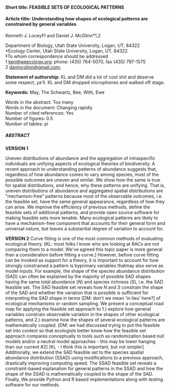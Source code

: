 #### Short title: FEASIBLE SETS OF ECOLOGICAL PATTERNS#### Article title: Understanding how shapes of ecological patterns are constrained by general variablesKenneth J. Locey‡1 and Daniel J. McGlinn*1,2Department of Biology, Utah State University, Logan, UT, 84322  *Ecology Center, Utah State University, Logan, UT, 84322  ‡To whom correspondence should be addressed  1 ken@weecology.org;  phone: (435) 764-5070, fax (435) 797-1575  2 danmcglinn@gmail.com;**Statement of authorship:** KL and DM did a lot of cool shit and deserve some respect, ya'll. KL and DM dropped microphones and walked off stage.**Keywords:** May, The Schwartz, Bee, With, EweWords in the abstract: Too many  Words in the document: Changing rapidly  Number of cited references: Yes  Number of figures: 0.5  Number of tables: pi  ##### ABSTRACT

**VERSION 1**

Uneven distributions of abundance and the aggregation of intraspecific individuals are unifying aspects of ecological theories of biodiversity. 
A recent approach to understanding patterns of abundance suggests that, regardless of how abundance comes to vary among species, most of the possible outcomes are uneven and similar. 
We show how the same is true for spatial distributions, and hence, why these patterns are unifying. 
That is, uneven distributions of abundance and aggregated spatial distributions are "mechanism-free" patterns because most of the observable outcomes, i.e. the feasible set, have the same general appearance, regardless of how they can arise. 
We improve the efficiency of previous methods, define the feasible sets of additional patterns, and provide open source software for making feasible sets more tenable. 
Many ecological patterns are likely to have a mechanism-free component that accounts for their general form and universal nature, but leaves a substantial degree of variation to account for.   
**VERSION 2**Curve fitting is one of the most common methods of evaluating ecological theory. [KL: most folks I know who are looking at RACs are not comparing them to a model. We've agreed this topic paper is more general than a consideration before fitting a curve.]
However, before curve fitting can be invoked as support for a theory, it is important to account for how strongly constrained a pattern is byprimary  variables thatmay  also serve as model inputs.
For example, the shape of the species abundance distribution (SAD) can often be explained by the majority of possible SAD shapes having the same total abundance (*N*) and species richness (*S*), i.e. the SAD feasible set. 
The SAD feasible set reveals how *N* and *S* constrain the shape of the SAD and whether the variation that is possible is sufficient for interpreting the SAD shape in terms [DM: don't we mean 'in lieu' here?] of ecological mechanisms or random sampling.
We present a conceptual road map for applying the feasible set approach to 1.) explore how general variables constrain observable variation in the shapes of other ecological patterns, and 2.) examine how the shapes of several ecological patterns are mathematically coupled. [DM: we had discussed trying to put the feasible set into context so that ecologists better know how the feasible set approach compares conceptually to tools such as randomization based null models and/or a neutral model approaches - this may be lower hanging than our current #2] [KL - I think this is important, but not simpler]
Additionally, we extend the SAD feasible set to the species spatial abundance distribution (SSAD) using modifications to a previous approach, drastically improving computing speed.
The SSAD feasible set reveals a constraint-based explanation for general patterns in the SSAD and how the shape of the SSAD is mathematically coupled to the shape of the SAD.
Finally, 
We provide Python and R based implementations along with testing software for our methods. 